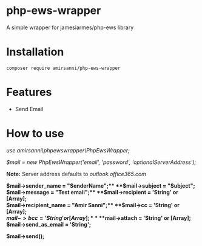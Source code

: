 # php-ews-wrapper
A simple wrapper for jamesiarmes/php-ews library


# Installation
```composer require amirsanni/php-ews-wrapper```


# Features
* Send Email


# How to use
_use amirsanni\phpewswrapper\PhpEwsWrapper;_

_$mail = new PhpEwsWrapper('email', 'password', 'optionalServerAddress');_

**Note:** Server address defaults to _outlook.office365.com_

**$mail->sender_name = "SenderName";**  
**$mail->subject = "Subject";**  
**$mail->message = "Test email";**  
**$mail->recipient = 'String' or [Array];**  
**$mail->recipient_name = "Amir Sanni";**  
**$mail->cc = 'String' or [Array];**  
**$mail->bcc = 'String' or [Array];**  
**$mail->attach = 'String' or [Array];**  
**$mail->send_as_email = 'String';**  

**$mail->send();**  